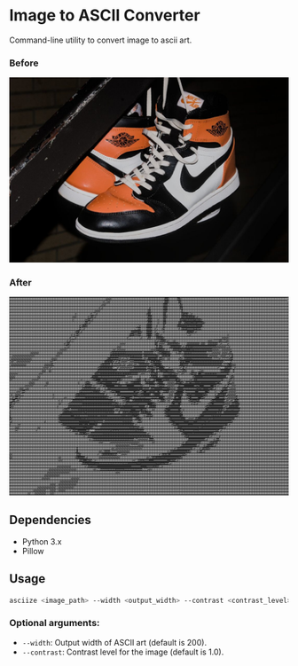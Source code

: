 # Image to ASCII Converter

Command-line utility to convert image to ascii art.

### Before
![Original Image](./sample.jpg)

### After
![Original Image](./sample-text.jpg)

## Dependencies
- Python 3.x
- Pillow

## Usage

``` sh
asciize <image_path> --width <output_width> --contrast <contrast_level> --output <output_path>

```

### Optional arguments:
- `--width`: Output width of ASCII art (default is 200).
- `--contrast`: Contrast level for the image (default is 1.0).
